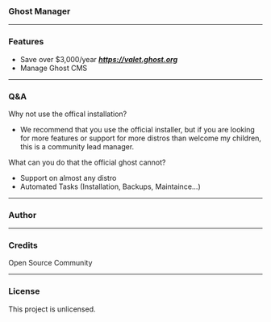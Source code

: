 ### Ghost Manager

---
### Features
- Save over $3,000/year ***https://valet.ghost.org***
- Manage Ghost CMS

---
### Q&A
Why not use the offical installation?
- We recommend that you use the official installer, but if you are looking for more features or support for more distros than welcome my children, this is a community lead manager.

What can you do that the official ghost cannot?
- Support on almost any distro
- Automated Tasks (Installation, Backups, Maintaince...)

---
### Author

---
### Credits
Open Source Community

---
### License

This project is unlicensed.
